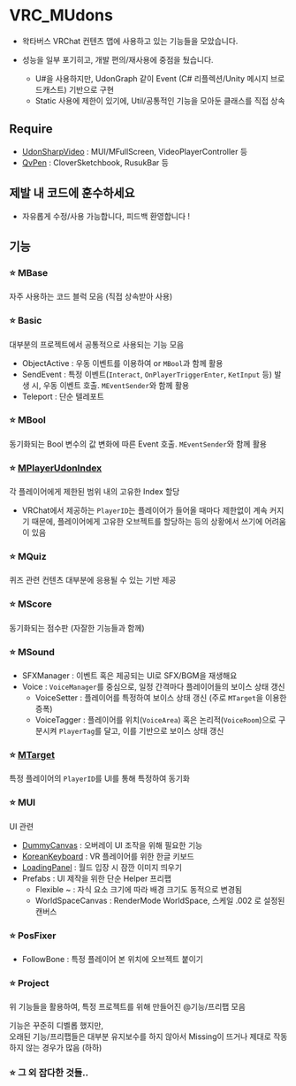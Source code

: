 # VRC_MUdons

- 왁타버스 VRChat 컨텐츠 맵에 사용하고 있는 기능들을 모았습니다.

- 성능을 일부 포기히고, 개발 편의/재사용에 중점을 뒀습니다.
  -  U#을 사용하지만, UdonGraph 같이 Event (C# 리플렉션/Unity 메시지 브로드캐스트) 기반으로 구현 
  -  Static 사용에 제한이 있기에, Util/공통적인 기능을 모아둔 클래스를 직접 상속

## Require

- [UdonSharpVideo](https://github.com/MerlinVR/USharpVideo/releases) : MUI/MFullScreen, VideoPlayerController 등
- [QvPen](https://booth.pm/ja/items/1555789) : CloverSketchbook, RusukBar 등

## 제발 내 코드에 훈수하세요

- 자유롭게 수정/사용 가능합니다, 피드백 환영합니다 !

## 기능

### ⭐ MBase
자주 사용하는 코드 블럭 모음 (직접 상속받아 사용)

### ⭐ Basic
대부분의 프로젝트에서 공통적으로 사용되는 기능 모음
- ObjectActive : 우동 이벤트를 이용하여 or `MBool`과 함께 활용
- SendEvent : 특정 이벤트(`Interact`, `OnPlayerTriggerEnter`, `KetInput` 등) 발생 시, 우동 이벤트 호출. `MEventSender`와 함께 활용
- Teleport : 단순 텔레포트

### ⭐ MBool
동기화되는 Bool 변수의 값 변화에 따른 Event 호출. `MEventSender`와 함께 활용

### ⭐ [MPlayerUdonIndex](https://cafe.naver.com/steamindiegame/14065241)
각 플레이어에게 제한된 범위 내의 고유한 Index 할당
- VRChat에서 제공하는 `PlayerID`는 플레이어가 들어올 때마다 제한없이 계속 커지기 때문에, 플레이어에게 고유한 오브젝트를 할당하는 등의 상황에서 쓰기에 어려움이 있음
 
### ⭐ MQuiz
퀴즈 관련 컨텐츠 대부분에 응용될 수 있는 기반 제공

### ⭐ MScore
동기화되는 점수판 (자잘한 기능들과 함께)

### ⭐ MSound
- SFXManager : 이벤트 혹은 제공되는 UI로 SFX/BGM을 재생해요
- Voice : `VoiceManager`를 중심으로, 일정 간격마다 플레이어들의 보이스 상태 갱신
  - VoiceSetter : 플레이어를 특정하여 보이스 상태 갱신 (주로 `MTarget`을 이용한 증폭)
  - VoiceTagger : 플레이어를 위치(`VoiceArea`) 혹은 논리적(`VoiceRoom`)으로 구분시켜 `PlayerTag`를 달고, 이를 기반으로 보이스 상태 갱신

### ⭐ [MTarget](https://cafe.naver.com/steamindiegame/8864741)
특정 플레이어의 `PlayerID`를 UI를 통해 특정하여 동기화

### ⭐ MUI
UI 관련
- [DummyCanvas](https://cafe.naver.com/steamindiegame/4641015) : 오버레이 UI 조작을 위해 필요한 기능
- [KoreanKeyboard](https://cafe.naver.com/steamindiegame/12922263) : VR 플레이어를 위한 한글 키보드
- [LoadingPanel](https://karmotrine.booth.pm/items/4330479) : 월드 입장 시 잠깐 이미지 띄우기
- Prefabs : UI 제작을 위한 단순 Helper 프리팹
  - Flexible ~ : 자식 요소 크기에 따라 배경 크기도 동적으로 변경됨
  - WorldSpaceCanvas : RenderMode WorldSpace, 스케일 .002 로 설정된 캔버스

### ⭐ PosFixer
- FollowBone : 특정 플레이어 본 위치에 오브젝트 붙이기

### ⭐ Project
위 기능들을 활용하여, 특정 프로젝트를 위해 만들어진 @기능/프리팹 모음

기능은 꾸준히 디벨롭 했지만,  
오래된 기능/프리팹들은 대부분 유지보수를 하지 않아서 Missing이 뜨거나 제대로 작동하지 않는 경우가 많음 (하하)

### ⭐ 그 외 잡다한 것들..

